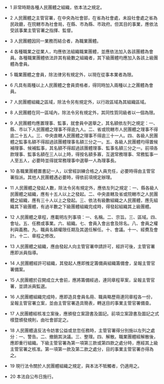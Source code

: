 * 1 非常時期各種人民團體之組織，依本法之規定。

* 2 人民團體之主管官署，在中央為社會部，在省為社會處，未設社會處之省為民政廳，在院轄市為社會局，在縣、市為縣、市政府。但其目的事業，應依法受該事業主管官署之指揮、監督。

* 3 人民團體因同一業務而結合者，為職業團體。

* 4 各種職業之從業人，均應依法組織職業團體，並應依法加入各該團體為會員。各種職業團體依法許其有級數之組織者，其下級團體均應加入各該上級團體為會員。

* 5 職業團體之會員，除法律另有規定外，以現在從事本業者為限。

* 6 凡具有兩種以上人民團體之會員資格者，得同時加入兩種以上之團體為會員。

* 7 人民團體組織之區域，除法令另有規定外，以行政區域為其組織區域。

* 8 人民團體在同一區域內，除法令另有規定外，其同性質同級者以一個為限。

* 9 人民團體均應置理事、監事，就會員中選舉之，其名額依左列之規定：一、縣、市以下人民團體之理事不得逾九人。二、省或院轄市人民團體之理事不得逾二十五人。三、中央直轄人民團體之理事不得逾三十一人。四、各級人民團體之監事名額不得超過該團體理事名額三分之一。五、各級人民團體均得置候補理事、候補監事，其名額不得超過該團體理事、監事名額三分之一。前項各款理事、監事名額在三人以上時，得按名額多寡，互選常務理事、常務監事一人至五人，必要時並得就常務理事中選舉一人為理事長。

* 10 各職業團體置書記一人，以曾經訓練合格之人員充任，必要時得由主管官署指派。其他人民團體遇必要時，得依前項規定辦理。

* 11 人民團體之發起人數，除法令另有規定外，應依左列之規定：一、縣各級人民團體之組織，應有十五人以上之發起。二、中央直轄及省或院轄市之人民團體之組織，應有三十人以上之發起。三、依法有級數組織之人民團體，應先組織其下級團體，有過半數之下級團體組織完成時，得發起組織其上級團體。

* 12 人民團體之章程，應載明左列事項：一、名稱。二、宗旨。三、區域。四、會址。五、任務或事業。六、組織。七、會員入會出會及除名。八、會員之權利與義務。九、職員名額權限任期及其選任解任。十、會議。十一、經費及會計。十二、章程之修改。

* 13 人民團體之組織，應由發起人向主管官署申請許可，經許可後，主管官署應即派員指導。

* 14 人民團體經許可組織，其發起人應即推定籌備員組織籌備會，呈報主管官署備案。

* 15 人民團體於召開成立大會前，應將籌備經過，連同章程草案，呈報主管官署，並請派員監選。

* 16 人民團體組織完成時，應即造具會員名冊、職員略歷冊連同章程各一份，呈報主管官署立案，並由主管官署造具簡表，轉送目的事業主管官署備查。

* 17 人民團體經核准立案後，應頒發立案證書及圖記。前項立案證書及圖記之式樣暨頒發規則，由社會部定之。

* 18 人民團體違反法令妨害公益或怠忽任務時，主管官署得分別施以左列之處分：一、警告。二、撤銷其決議。三、整理。四、解散。職業團體經解散後，應即重行組織。下級主管官署為第一項第三款或第四款之處分時，應經其上級主管官署之核准。第一項第一款及第二款之處分，目的事業主管官署亦得為之。

* 19 現行法令關於人民團體組織之規定，與本法不牴觸者，仍適用之。

* 20 本法自公布日施行。

